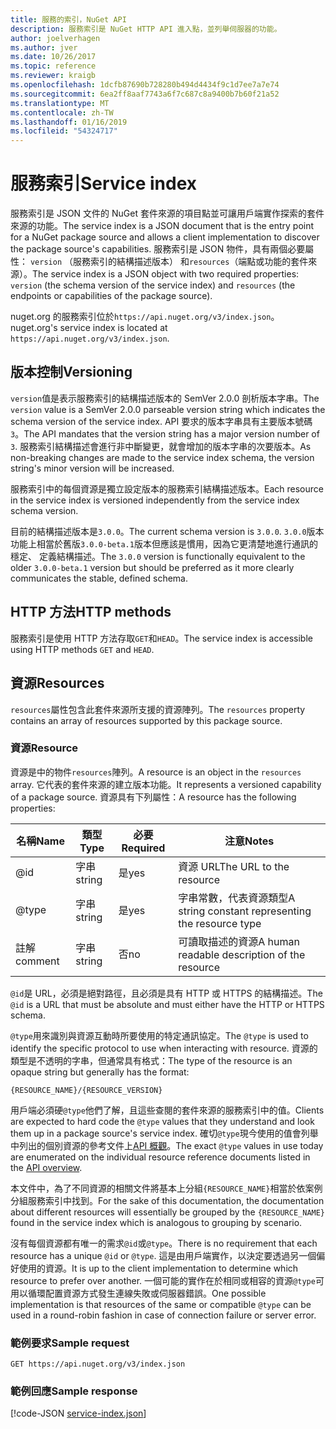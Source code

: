 ```yaml
---
title: 服務的索引，NuGet API
description: 服務索引是 NuGet HTTP API 進入點，並列舉伺服器的功能。
author: joelverhagen
ms.author: jver
ms.date: 10/26/2017
ms.topic: reference
ms.reviewer: kraigb
ms.openlocfilehash: 1dcfb87690b728280b494d4434f9c1d7ee7a7e74
ms.sourcegitcommit: 6ea2ff8aaf7743a6f7c687c8a9400b7b60f21a52
ms.translationtype: MT
ms.contentlocale: zh-TW
ms.lasthandoff: 01/16/2019
ms.locfileid: "54324717"
---
```

# <a name="service-index"></a><span data-ttu-id="26f4f-103">服務索引</span><span class="sxs-lookup"><span data-stu-id="26f4f-103">Service index</span></span>

<span data-ttu-id="26f4f-104">服務索引是 JSON 文件的 NuGet 套件來源的項目點並可讓用戶端實作探索的套件來源的功能。</span><span class="sxs-lookup"><span data-stu-id="26f4f-104">The service index is a JSON document that is the entry point for a NuGet package source and allows a client implementation to discover the package source's capabilities.</span></span> <span data-ttu-id="26f4f-105">服務索引是 JSON 物件，具有兩個必要屬性： `version` （服務索引的結構描述版本） 和`resources`（端點或功能的套件來源）。</span><span class="sxs-lookup"><span data-stu-id="26f4f-105">The service index is a JSON object with two required properties: `version` (the schema version of the service index) and `resources`  (the endpoints or capabilities of the package source).</span></span>

<span data-ttu-id="26f4f-106">nuget.org 的服務索引位於`https://api.nuget.org/v3/index.json`。</span><span class="sxs-lookup"><span data-stu-id="26f4f-106">nuget.org's service index is located at `https://api.nuget.org/v3/index.json`.</span></span>

## <a name="versioning"></a><span data-ttu-id="26f4f-107">版本控制</span><span class="sxs-lookup"><span data-stu-id="26f4f-107">Versioning</span></span>

<span data-ttu-id="26f4f-108">`version`值是表示服務索引的結構描述版本的 SemVer 2.0.0 剖析版本字串。</span><span class="sxs-lookup"><span data-stu-id="26f4f-108">The `version` value is a SemVer 2.0.0 parseable version string which indicates the schema version of the service index.</span></span> <span data-ttu-id="26f4f-109">API 要求的版本字串具有主要版本號碼`3`。</span><span class="sxs-lookup"><span data-stu-id="26f4f-109">The API mandates that the version string has a major version number of `3`.</span></span> <span data-ttu-id="26f4f-110">服務索引結構描述會進行非中斷變更，就會增加的版本字串的次要版本。</span><span class="sxs-lookup"><span data-stu-id="26f4f-110">As non-breaking changes are made to the service index schema, the version string's minor version will be increased.</span></span>

<span data-ttu-id="26f4f-111">服務索引中的每個資源是獨立設定版本的服務索引結構描述版本。</span><span class="sxs-lookup"><span data-stu-id="26f4f-111">Each resource in the service index is versioned independently from the service index schema version.</span></span>

<span data-ttu-id="26f4f-112">目前的結構描述版本是`3.0.0`。</span><span class="sxs-lookup"><span data-stu-id="26f4f-112">The current schema version is `3.0.0`.</span></span> <span data-ttu-id="26f4f-113">`3.0.0`版本功能上相當於舊版`3.0.0-beta.1`版本但應該是慣用，因為它更清楚地進行通訊的穩定、 定義結構描述。</span><span class="sxs-lookup"><span data-stu-id="26f4f-113">The `3.0.0` version is functionally equivalent to the older `3.0.0-beta.1` version but should be preferred as it more clearly communicates the stable, defined schema.</span></span>

## <a name="http-methods"></a><span data-ttu-id="26f4f-114">HTTP 方法</span><span class="sxs-lookup"><span data-stu-id="26f4f-114">HTTP methods</span></span>

<span data-ttu-id="26f4f-115">服務索引是使用 HTTP 方法存取`GET`和`HEAD`。</span><span class="sxs-lookup"><span data-stu-id="26f4f-115">The service index is accessible using HTTP methods `GET` and `HEAD`.</span></span>

## <a name="resources"></a><span data-ttu-id="26f4f-116">資源</span><span class="sxs-lookup"><span data-stu-id="26f4f-116">Resources</span></span>

<span data-ttu-id="26f4f-117">`resources`屬性包含此套件來源所支援的資源陣列。</span><span class="sxs-lookup"><span data-stu-id="26f4f-117">The `resources` property contains an array of resources supported by this package source.</span></span>

### <a name="resource"></a><span data-ttu-id="26f4f-118">資源</span><span class="sxs-lookup"><span data-stu-id="26f4f-118">Resource</span></span>

<span data-ttu-id="26f4f-119">資源是中的物件`resources`陣列。</span><span class="sxs-lookup"><span data-stu-id="26f4f-119">A resource is an object in the `resources` array.</span></span> <span data-ttu-id="26f4f-120">它代表的套件來源的建立版本功能。</span><span class="sxs-lookup"><span data-stu-id="26f4f-120">It represents a versioned capability of a package source.</span></span> <span data-ttu-id="26f4f-121">資源具有下列屬性：</span><span class="sxs-lookup"><span data-stu-id="26f4f-121">A resource has the following properties:</span></span>

<span data-ttu-id="26f4f-122">名稱</span><span class="sxs-lookup"><span data-stu-id="26f4f-122">Name</span></span>          | <span data-ttu-id="26f4f-123">類型</span><span class="sxs-lookup"><span data-stu-id="26f4f-123">Type</span></span>   | <span data-ttu-id="26f4f-124">必要</span><span class="sxs-lookup"><span data-stu-id="26f4f-124">Required</span></span> | <span data-ttu-id="26f4f-125">注意</span><span class="sxs-lookup"><span data-stu-id="26f4f-125">Notes</span></span>
------------- | ------ | -------- | -----
@id           | <span data-ttu-id="26f4f-126">字串</span><span class="sxs-lookup"><span data-stu-id="26f4f-126">string</span></span> | <span data-ttu-id="26f4f-127">是</span><span class="sxs-lookup"><span data-stu-id="26f4f-127">yes</span></span>      | <span data-ttu-id="26f4f-128">資源 URL</span><span class="sxs-lookup"><span data-stu-id="26f4f-128">The URL to the resource</span></span>
@type         | <span data-ttu-id="26f4f-129">字串</span><span class="sxs-lookup"><span data-stu-id="26f4f-129">string</span></span> | <span data-ttu-id="26f4f-130">是</span><span class="sxs-lookup"><span data-stu-id="26f4f-130">yes</span></span>      | <span data-ttu-id="26f4f-131">字串常數，代表資源類型</span><span class="sxs-lookup"><span data-stu-id="26f4f-131">A string constant representing the resource type</span></span>
<span data-ttu-id="26f4f-132">註解</span><span class="sxs-lookup"><span data-stu-id="26f4f-132">comment</span></span>       | <span data-ttu-id="26f4f-133">字串</span><span class="sxs-lookup"><span data-stu-id="26f4f-133">string</span></span> | <span data-ttu-id="26f4f-134">否</span><span class="sxs-lookup"><span data-stu-id="26f4f-134">no</span></span>       | <span data-ttu-id="26f4f-135">可讀取描述的資源</span><span class="sxs-lookup"><span data-stu-id="26f4f-135">A human readable description of the resource</span></span>

<span data-ttu-id="26f4f-136">`@id`是 URL，必須是絕對路徑，且必須是具有 HTTP 或 HTTPS 的結構描述。</span><span class="sxs-lookup"><span data-stu-id="26f4f-136">The `@id` is a URL that must be absolute and must either have the HTTP or HTTPS schema.</span></span>

<span data-ttu-id="26f4f-137">`@type`用來識別與資源互動時所要使用的特定通訊協定。</span><span class="sxs-lookup"><span data-stu-id="26f4f-137">The `@type` is used to identify the specific protocol to use when interacting with resource.</span></span> <span data-ttu-id="26f4f-138">資源的類型是不透明的字串，但通常具有格式：</span><span class="sxs-lookup"><span data-stu-id="26f4f-138">The type of the resource is an opaque string but generally has the format:</span></span>

    {RESOURCE_NAME}/{RESOURCE_VERSION}

<span data-ttu-id="26f4f-139">用戶端必須硬`@type`他們了解，且這些查閱的套件來源的服務索引中的值。</span><span class="sxs-lookup"><span data-stu-id="26f4f-139">Clients are expected to hard code the `@type` values that they understand and look them up in a package source's service index.</span></span> <span data-ttu-id="26f4f-140">確切`@type`現今使用的值會列舉中列出的個別資源的參考文件上[API 概觀](overview.md#resources-and-schema)。</span><span class="sxs-lookup"><span data-stu-id="26f4f-140">The exact `@type` values in use today are enumerated on the individual resource reference documents listed in the [API overview](overview.md#resources-and-schema).</span></span>

<span data-ttu-id="26f4f-141">本文件中，為了不同資源的相關文件將基本上分組`{RESOURCE_NAME}`相當於依案例分組服務索引中找到。</span><span class="sxs-lookup"><span data-stu-id="26f4f-141">For the sake of this documentation, the documentation about different resources will essentially be grouped by the `{RESOURCE_NAME}` found in the service index which is analogous to grouping by scenario.</span></span> 

<span data-ttu-id="26f4f-142">沒有每個資源都有唯一的需求`@id`或`@type`。</span><span class="sxs-lookup"><span data-stu-id="26f4f-142">There is no requirement that each resource has a unique `@id` or `@type`.</span></span> <span data-ttu-id="26f4f-143">這是由用戶端實作，以決定要透過另一個偏好使用的資源。</span><span class="sxs-lookup"><span data-stu-id="26f4f-143">It is up to the client implementation to determine which resource to prefer over another.</span></span> <span data-ttu-id="26f4f-144">一個可能的實作在於相同或相容的資源`@type`可用以循環配置資源方式發生連線失敗或伺服器錯誤。</span><span class="sxs-lookup"><span data-stu-id="26f4f-144">One possible implementation is that resources of the same or compatible `@type` can be used in a round-robin fashion in case of connection failure or server error.</span></span>

### <a name="sample-request"></a><span data-ttu-id="26f4f-145">範例要求</span><span class="sxs-lookup"><span data-stu-id="26f4f-145">Sample request</span></span>

    GET https://api.nuget.org/v3/index.json

### <a name="sample-response"></a><span data-ttu-id="26f4f-146">範例回應</span><span class="sxs-lookup"><span data-stu-id="26f4f-146">Sample response</span></span>

[!code-JSON [service-index.json](./_data/service-index.json)]
